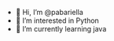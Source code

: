 - 👋 Hi, I’m @pabariella
- 👀 I’m interested in Python
- 🌱 I’m currently learning java

<!---
pabariella/pabariella is a ✨ special ✨ repository because its `README.md` (this file) appears on your GitHub profile.
You can click the Preview link to take a look at your changes.
--->
